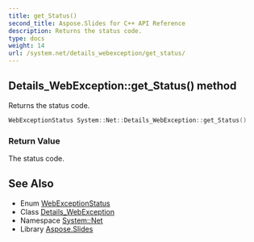 ```yaml
---
title: get_Status()
second_title: Aspose.Slides for C++ API Reference
description: Returns the status code.
type: docs
weight: 14
url: /system.net/details_webexception/get_status/
---
```

## Details_WebException::get_Status() method


Returns the status code.

```cpp
WebExceptionStatus System::Net::Details_WebException::get_Status()
```


### Return Value

The status code.

## See Also

* Enum [WebExceptionStatus](../../webexceptionstatus/)
* Class [Details_WebException](../)
* Namespace [System::Net](../../)
* Library [Aspose.Slides](../../../)